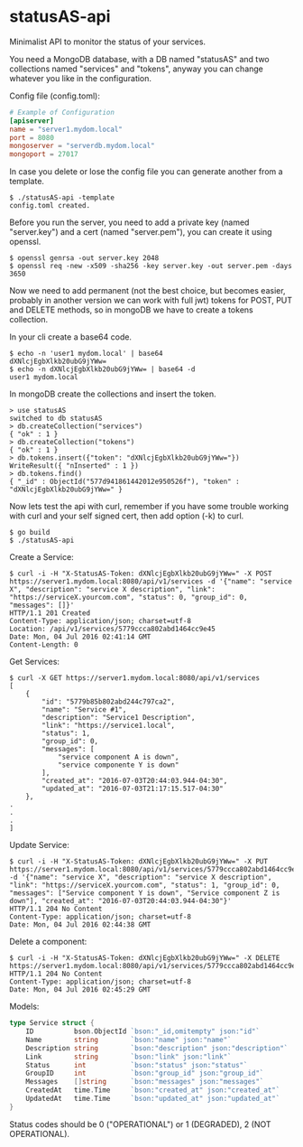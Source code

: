 statusAS-api
============

Minimalist API to monitor the status of your services.

You need a MongoDB database, with a DB named "statusAS" and two collections named "services" and "tokens", anyway you can change whatever you like in the configuration.

Config file (config.toml):
```toml
# Example of Configuration
[apiserver]
name = "server1.mydom.local"
port = 8080
mongoserver = "serverdb.mydom.local"
mongoport = 27017
```

In case you delete or lose the config file you can generate another from a template.
```
$ ./statusAS-api -template
config.toml created.
```

Before you run the server, you need to add a private key (named "server.key") and a cert (named "server.pem"), you can create it using openssl.
```
$ openssl genrsa -out server.key 2048
$ openssl req -new -x509 -sha256 -key server.key -out server.pem -days 3650
```

Now we need to add permanent (not the best choice, but becomes easier, probably in another version we can work with full jwt) tokens for POST, PUT and DELETE methods, so in mongoDB we have to create a tokens collection.

In your cli create a base64 code.
```
$ echo -n 'user1 mydom.local' | base64
dXNlcjEgbXlkb20ubG9jYWw=
$ echo -n dXNlcjEgbXlkb20ubG9jYWw= | base64 -d
user1 mydom.local
```

In mongoDB create the collections and insert the token.
```
> use statusAS
switched to db statusAS
> db.createCollection("services")
{ "ok" : 1 }
> db.createCollection("tokens")
{ "ok" : 1 }
> db.tokens.insert({"token": "dXNlcjEgbXlkb20ubG9jYWw="})
WriteResult({ "nInserted" : 1 })
> db.tokens.find()
{ "_id" : ObjectId("577d941861442012e950526f"), "token" : "dXNlcjEgbXlkb20ubG9jYWw=" }
```

Now lets test the api with curl, remember if you have some trouble working with curl and your self signed cert, then add option (-k) to curl.

```
$ go build
$ ./statusAS-api
```

Create a Service:
```
$ curl -i -H "X-StatusAS-Token: dXNlcjEgbXlkb20ubG9jYWw=" -X POST https://server1.mydom.local:8080/api/v1/services -d '{"name": "service X", "description": "service X description", "link": "https://serviceX.yourcom.com", "status": 0, "group_id": 0, "messages": []}'
HTTP/1.1 201 Created
Content-Type: application/json; charset=utf-8
Location: /api/v1/services/5779ccca802abd1464cc9e45
Date: Mon, 04 Jul 2016 02:41:14 GMT
Content-Length: 0
```

Get Services:
```
$ curl -X GET https://server1.mydom.local:8080/api/v1/services
[
    {
        "id": "5779b85b802abd244c797ca2",
        "name": "Service #1",
        "description": "Service1 Description",
        "link": "https://service1.local",
        "status": 1,
        "group_id": 0,
        "messages": [
            "service component A is down",
            "service componente Y is down"
        ],
        "created_at": "2016-07-03T20:44:03.944-04:30",
        "updated_at": "2016-07-03T21:17:15.517-04:30"
    },
.
.
.
]
```

Update Service:
```
$ curl -i -H "X-StatusAS-Token: dXNlcjEgbXlkb20ubG9jYWw=" -X PUT https://server1.mydom.local:8080/api/v1/services/5779ccca802abd1464cc9e45 -d '{"name": "service X", "description": "service X description", "link": "https://serviceX.yourcom.com", "status": 1, "group_id": 0, "messages": ["Service component Y is down", "Service component Z is down"], "created_at": "2016-07-03T20:44:03.944-04:30"}'
HTTP/1.1 204 No Content
Content-Type: application/json; charset=utf-8
Date: Mon, 04 Jul 2016 02:44:38 GMT
```

Delete a component:
```
$ curl -i -H "X-StatusAS-Token: dXNlcjEgbXlkb20ubG9jYWw=" -X DELETE https://server1.mydom.local:8080/api/v1/services/5779ccca802abd1464cc9e45
HTTP/1.1 204 No Content
Content-Type: application/json; charset=utf-8
Date: Mon, 04 Jul 2016 02:45:29 GMT
```

Models:
```go
type Service struct {
	ID          bson.ObjectId `bson:"_id,omitempty" json:"id"`
	Name        string        `bson:"name" json:"name"`
	Description string        `bson:"description" json:"description"`
	Link        string        `bson:"link" json:"link"`
	Status      int           `bson:"status" json:"status"`
	GroupID     int           `bson:"group_id" json:"group_id"`
	Messages    []string      `bson:"messages" json:"messages"`
	CreatedAt   time.Time     `bson:"created_at" json:"created_at"`
	UpdatedAt   time.Time     `bson:"updated_at" json:"updated_at"`
}
```

Status codes should be 0 ("OPERATIONAL") or 1 (DEGRADED), 2 (NOT OPERATIONAL).
